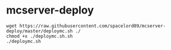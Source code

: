 # mcserver-deploy

```
wget https://raw.githubusercontent.com/spacelord09/mcserver-deploy/master/deploymc.sh ./
chmod +x ./deploymc.sh.sh
./deploymc.sh
```
